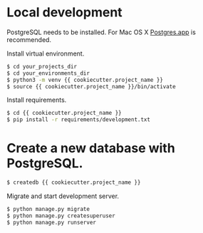 # Local development
PostgreSQL needs to be installed.
For Mac OS X [Postgres.app](http://postgresapp.com/) is recommended.

Install virtual environment.
```sh
$ cd your_projects_dir
$ cd your_environments_dir
$ python3 -m venv {{ cookiecutter.project_name }}
$ source {{ cookiecutter.project_name }}/bin/activate
```

Install requirements.
```sh
$ cd {{ cookiecutter.project_name }}
$ pip install -r requirements/development.txt
```

# Create a new database with PostgreSQL.
```sh
$ createdb {{ cookiecutter.project_name }}
```

Migrate and start development server.
```sh
$ python manage.py migrate
$ python manage.py createsuperuser
$ python manage.py runserver
```
